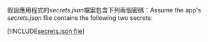 <span data-ttu-id="4a1e7-101">假設應用程式的*secrets.json*檔案包含下列兩個密碼：</span><span class="sxs-lookup"><span data-stu-id="4a1e7-101">Assume the app's *secrets.json* file contains the following two secrets:</span></span>

[!INCLUDE[secrets.json file](secrets-json-file.md)]

